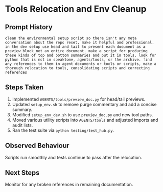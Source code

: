 # Tools Relocation and Env Cleanup

## Prompt History
```
clean the environmental setup script so there isn't any meta conversation about the repo reset, make it helpful and professional. in the dev setup use head and tail to present each document as a preview block not an entire document. make a script for producing these kinds of top and bottom summaries and put it in tools. look for python that is not in speaktome, agents/tools, or the archive. find any references to them in agent documents or tools or scripts, make a thorough relocation to tools, consolidating scripts and correcting references
```

## Steps Taken
1. Implemented `AGENTS/tools/preview_doc.py` for head/tail previews.
2. Updated `setup_env.sh` to remove purge commentary and add a concise summary.
3. Modified `setup_env_dev.sh` to use `preview_doc.py` and new tool paths.
4. Moved various utility scripts into `AGENTS/tools` and adjusted imports and audit lists.
5. Ran the test suite via `python testing/test_hub.py`.

## Observed Behaviour
Scripts run smoothly and tests continue to pass after the relocation.

## Next Steps
Monitor for any broken references in remaining documentation.
